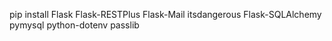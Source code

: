 pip install Flask Flask-RESTPlus Flask-Mail itsdangerous Flask-SQLAlchemy pymysql python-dotenv passlib

